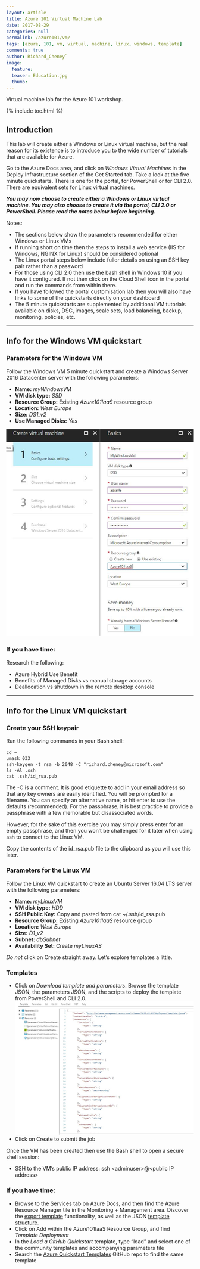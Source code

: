 ```yaml
---
layout: article
title: Azure 101 Virtual Machine Lab
date: 2017-08-29
categories: null
permalink: /azure101/vm/
tags: [azure, 101, vm, virtual, machine, linux, windows, template]
comments: true
author: Richard_Cheney`
image:
  feature: 
  teaser: Education.jpg
  thumb: 
---
```

Virtual machine lab for the Azure 101 workshop.

{% include toc.html %}

## Introduction

This lab will create either a Windows or Linux virtual machine, but the real reason for its existence is to introduce you to the wide number of tutorials that are available for Azure.

Go to the Azure Docs area, and click on _Windows Virtual Machines_ in the Deploy Infrastructure section of the Get Started tab. Take a look at the five minute quickstarts.  There is one for the portal, for PowerShell or for CLI 2.0.  There are equivalent sets for Linux virtual machines. 

***You may now choose to create either a Windows or Linux virtual machine.  You may also choose to create it via the portal, CLI 2.0 or PowerShell.  Please read the notes below before beginning.***

Notes:
* The sections below show the parameters recommended for either Windows or Linux VMs
* If running short on time then the steps to install a web service (IIS for Windows, NGINX for Linux) should be considered optional
* The Linux portal steps below include fuller details on using an SSH key pair rather than a password
* For those using CLI 2.0 then use the bash shell in Windows 10 if you have it configured.  If not then click on the Cloud Shell icon in the portal and run the commands from within there.
* If you have followed the portal customisation lab then you will also have links to some of the quickstarts directly on your dashboard
* The 5 minute quickstarts are supplemented by additional VM tutorials available on disks, DSC, images, scale sets, load balancing, backup, monitoring, policies, etc.

--------------------------------------------------

## Info for the Windows VM quickstart

### Parameters for the Windows VM

Follow the Windows VM 5 minute quickstart and create a Windows Server 2016 Datacenter server with the following parameters:
- **Name:** _myWindowsVM_
- **VM disk type:** _SSD_
- **Resource Group:** Existing _Azure101IaaS_ resource group
- **Location:** _West Europe_
- **Size:** _DS1\_v2_
- **Use Managed Disks:** _Yes_

![](../../images/Az101-CreateVM.JPG)

### If you have time:

Research the following:
- Azure Hybrid Use Benefit
- Benefits of Managed Disks vs manual storage accounts
- Deallocation vs shutdown in the remote desktop console

-----------------------------------------------------------

## Info for the Linux VM quickstart

### Create your SSH keypair

Run the following commands in your Bash shell:
```
cd ~
umask 033
ssh-keygen -t rsa -b 2048 -C "richard.cheney@microsoft.com"
ls -Al .ssh
cat .ssh/id_rsa.pub
```

The -C is a comment. It is good etiquette to add in your email address so that any key owners are easily identified. You will be prompted for a filename. You can specify an alternative name, or hit enter to use the defaults (recommended). For the passphrase, it is best practice to provide a passphrase with a few memorable but disassociated words.

However, for the sake of this exercise you may simply press enter for an empty passphrase, and then you won’t be challenged for it later when using ssh to connect to the Linux VM.

Copy the contents of the id\_rsa.pub file to the clipboard as you will
use this later.

### Parameters for the Linux VM 

Follow the Linux VM quickstart to create an Ubuntu Server 16.04 LTS server with the following parameters:
- **Name:** _myLinuxVM_
- **VM disk type:** _HDD_
- **SSH Public Key:** Copy and pasted from cat \~/.ssh/id\_rsa.pub
- **Resource Group:** Existing _Azure101IaaS_ resource group
- **Location:** _West Europe_
- **Size:** _D1\_v2_
- **Subnet:** _dbSubnet_
- **Availability Set:** Create _myLinuxAS_

*Do not* click on Create straight away. Let’s explore templates a
little.

### Templates

- Click on _Download template and parameters_. Browse the template JSON, the parameters JSON, and the scripts to deploy the template from PowerShell and CLI 2.0. ![](../../images/Az101-ARMTemplate.JPG)
- Click on Create to submit the job

Once the VM has been created then use the Bash shell to open a secure shell session:
- SSH to the VM’s public IP address: ssh &lt;adminuser&gt;@&lt;public IP address&gt;

### If you have time:
- Browse to the Services tab on Azure Docs, and then find the Azure Resource Manager tile in the Monitoring + Management area. Discover the [export template](https://docs.microsoft.com/en-us/azure/azure-resource-manager/resource-manager-export-template) functionality, as well as the JSON [template structure](https://docs.microsoft.com/en-us/azure/azure-resource-manager/resource-group-authoring-templates).
- Click on Add within the Azure101IaaS Resource Group, and find _Template Deployment_
- In the _Load a GitHub Quickstart_ template, type “load” and select one of the community templates and accompanying parameters file
- Search the [Azure Quickstart Templates](https://github.com/Azure/azure-quickstart-templates) GitHub repo to find the same template